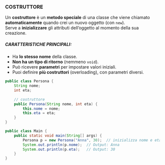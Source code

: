 ### COSTRUTTORE
Un **costruttore** è un **metodo speciale** di una classe che viene chiamato **automaticamente** quando crei un nuovo oggetto (con `new`).  
Serve a **inizializzare** gli attributi dell’oggetto al momento della sua creazione.
##### CARATTERISTICHE PRINCIPALI:
- Ha **lo stesso nome** della classe.
- **Non ha un tipo di ritorno** (nemmeno `void`).
- Può ricevere **parametri** per impostare valori iniziali.
- Puoi definire **più costruttori** (overloading), con parametri diversi.

```java
public class Persona {
    String nome;
    int eta;
	
    // costruttore
    public Persona(String nome, int eta) {
        this.nome = nome;
        this.eta = eta;
    }
}

public class Main {
    public static void main(String[] args) {
        Persona p = new Persona("Anna", 30);  // inizializza nome e eta subito
        System.out.println(p.nome);  // Output: Anna
        System.out.println(p.eta);   // Output: 30
    }
}
```
